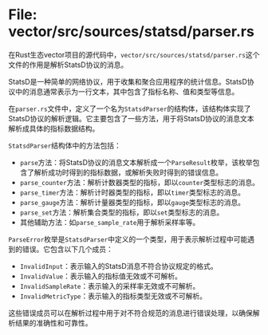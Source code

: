 # File: vector/src/sources/statsd/parser.rs

在Rust生态vector项目的源代码中，`vector/src/sources/statsd/parser.rs`这个文件的作用是解析StatsD协议的消息。

StatsD是一种简单的网络协议，用于收集和聚合应用程序的统计信息。StatsD协议中的消息通常表示为一行文本，其中包含了指标名称、值和类型等信息。

在`parser.rs`文件中，定义了一个名为`StatsdParser`的结构体，该结构体实现了StatsD协议的解析逻辑。它主要包含了一些方法，用于将StatsD协议的消息文本解析成具体的指标数据结构。

`StatsdParser`结构体中的方法包括：
- `parse`方法：将StatsD协议的消息文本解析成一个`ParseResult`枚举，该枚举包含了解析成功时得到的指标数据，或解析失败时得到的错误信息。
- `parse_counter`方法：解析计数器类型的指标，即以`counter`类型标志的消息。
- `parse_timer`方法：解析计时器类型的指标，即以`timer`类型标志的消息。
- `parse_gauge`方法：解析计量器类型的指标，即以`gauge`类型标志的消息。
- `parse_set`方法：解析集合类型的指标，即以`set`类型标志的消息。
- 其他辅助方法：如`parse_sample_rate`用于解析采样率等。

`ParseError`枚举是`StatsdParser`中定义的一个类型，用于表示解析过程中可能遇到的错误。它包含以下几个成员：
- `InvalidInput`：表示输入的StatsD消息不符合协议规定的格式。
- `InvalidValue`：表示输入的指标值无效或不可解析。
- `InvalidSampleRate`：表示输入的采样率无效或不可解析。
- `InvalidMetricType`：表示输入的指标类型无效或不可解析。

这些错误成员可以在解析过程中用于对不符合规范的消息进行错误处理，以确保解析结果的准确性和可靠性。

